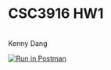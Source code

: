 # CSC3916 HW1
<br>
<font-size = "30"> Kenny Dang </font>
</br>

[![Run in Postman](https://run.pstmn.io/button.svg)](https://app.getpostman.com/run-collection/9a6f46bb495896edc869?action=collection%2Fimport)
